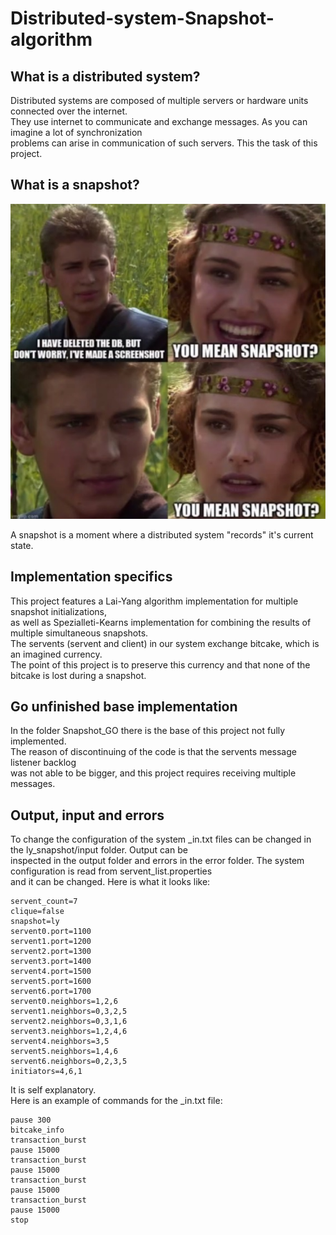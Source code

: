 # Distributed-system-Snapshot-algorithm

## What is a distributed system?

Distributed systems are composed of multiple servers or hardware units connected over the internet.<br>
They use internet to communicate and exchange messages. As you can imagine a lot of synchronization<br>
problems can arise in communication of such servers. This the task of this project.<br>

## What is a snapshot?


![snapshotMeme](Snapshot_GO/SNAPSHOTmeme.jpg)


A snapshot is a moment where a distributed system "records" it's current state.<br>

## Implementation specifics

This project features a Lai-Yang algorithm implementation for multiple snapshot initializations,<br>
as well as Spezialleti-Kearns implementation for combining the results of multiple simultaneous snapshots.<br>
The servents (servent and client) in our system exchange bitcake, which is an imagined currency.<br>
The point of this project is to preserve this currency and that none of the bitcake is lost during a snapshot.<br>

## Go unfinished base implementation

In the folder Snapshot_GO there is the base of this project not fully implemented.<br>
The reason of discontinuing of the code is that the servents message listener backlog<br>
was not able to be bigger, and this project requires receiving multiple messages.<br>

## Output, input and errors

To change the configuration of the system _in.txt files can be changed in the ly_snapshot/input folder. Output can be<br>
inspected in the output folder and errors in the error folder. The system configuration is read from servent_list.properties<br>
and it can be changed. Here is what it looks like:<br>

```
servent_count=7
clique=false
snapshot=ly
servent0.port=1100
servent1.port=1200
servent2.port=1300
servent3.port=1400
servent4.port=1500
servent5.port=1600
servent6.port=1700
servent0.neighbors=1,2,6
servent1.neighbors=0,3,2,5
servent2.neighbors=0,3,1,6
servent3.neighbors=1,2,4,6
servent4.neighbors=3,5
servent5.neighbors=1,4,6
servent6.neighbors=0,2,3,5
initiators=4,6,1
```

It is self explanatory.<br>
Here is an example of commands for the _in.txt file:<br>

```
pause 300
bitcake_info
transaction_burst
pause 15000
transaction_burst
pause 15000
transaction_burst
pause 15000
transaction_burst
pause 15000
stop
```
